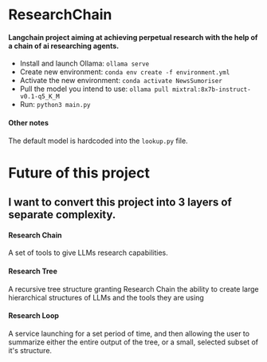 # ResearchChain

#### Langchain project aiming at achieving perpetual research with the help of a chain of ai researching agents.

- Install and launch Ollama: `ollama serve`
- Create new environment: `conda env create -f environment.yml`
- Activate the new environment: `conda activate NewsSumoriser`
- Pull the model you intend to use: `ollama pull mixtral:8x7b-instruct-v0.1-q5_K_M`
- Run: `python3 main.py`

#### Other notes

The default model is hardcoded into the `lookup.py` file.

# Future of this project

## I want to convert this project into 3 layers of separate complexity.

#### Research Chain

A set of tools to give LLMs research capabilities.

#### Research Tree

A recursive tree structure granting Research Chain the ability
to create large hierarchical structures of LLMs and the tools they are using

#### Research Loop

A service launching for a set period of time, and then allowing the user to summarize
either the entire output of the tree, or a small, selected subset of it's structure.
